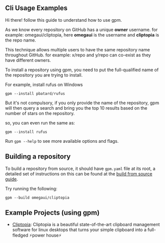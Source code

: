 
## Cli Usage Examples

Hi there! follow this guide to understand how to use gpm.

As we know every repository on GitHub has a unique **owner** username.
for example: omegaui/cliptopia, here **omegaui** is the username and **cliptopia** is the repo name.

This technique allows multiple users to have the same repository name throughout GitHub.
for example: x/repo and y/repo can co-exist as they have different owners.

To install a repository using gpm, you need to put the full-qualified name of the repository you are trying to install.

For example, install rufus on Windows
```shell
gpm --install pbatard/rufus
```

But it's not compulsory, if you only provide the name of the repository, gpm will then query a search and bring you the
top 10 results based on the number of stars on the repository.

so, you can even run the same as:
```shell
gpm --install rufus
```

Run `gpm --help` to see more available options and flags.

## Building a repository
To build a repository from source, it should have `gpm.yaml` file at its root, a detailed set of instructions on this can
be found at the [build from source guide](https://github.com/generic-package-manager/gpm/blob/main/docs/BUILD_FROM_SOURCE.md).

Try running the following:
```shell
gpm --build omegaui/cliptopia
```

## Example Projects (using gpm)

- [Cliptopia](https://github.com/omegaui/cliptopia): Cliptopia is a beautiful state-of-the-art clipboard management software for linux desktops that turns your simple clipboard into a full-fledged ⚡power house⚡